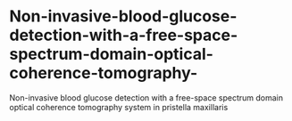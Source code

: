 # Non-invasive-blood-glucose-detection-with-a-free-space-spectrum-domain-optical-coherence-tomography-
Non-invasive blood glucose detection with a free-space spectrum domain optical coherence tomography system in pristella maxillaris
